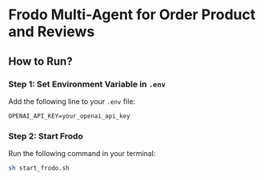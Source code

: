 # Frodo Multi-Agent for Order Product and Reviews

## How to Run?

### Step 1: Set Environment Variable in `.env`
Add the following line to your `.env` file:
```env
OPENAI_API_KEY=your_openai_api_key
```

### Step 2: Start Frodo
Run the following command in your terminal:
```bash
sh start_frodo.sh
```
